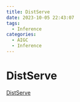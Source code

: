 ```yaml
---
title: DistServe
date: 2023-10-05 22:43:07
tags:
  - Inference
categories: 
  - AIGC
  - Inference 
---
```


<p></p>
<!-- more -->


# DistServe
[DistServe](https://candied-skunk-1ca.notion.site/DistServe-dd4ae7040b78496f9a60c0291941922b?pvs=4)
